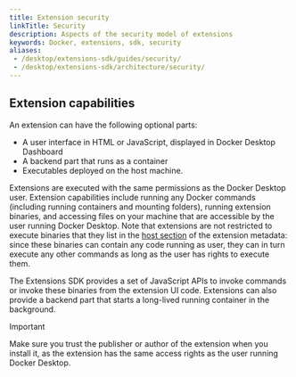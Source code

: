 ```yaml
---
title: Extension security
linkTitle: Security
description: Aspects of the security model of extensions
keywords: Docker, extensions, sdk, security
aliases:
 - /desktop/extensions-sdk/guides/security/
 - /desktop/extensions-sdk/architecture/security/
---
```


## Extension capabilities

An extension can have the following optional parts: 
* A user interface in HTML or JavaScript, displayed in Docker Desktop Dashboard
* A backend part that runs as a container
* Executables deployed on the host machine.

Extensions are executed with the same permissions as the Docker Desktop user. Extension capabilities include running any Docker commands (including running containers and mounting folders), running extension binaries, and accessing files on your machine that are accessible by the user running Docker Desktop.
Note that extensions are not restricted to execute binaries that they list in the [host section](../architecture/metadata.md#host-section) of the extension metadata: since these binaries can contain any code running as user, they can in turn execute any other commands as long as the user has rights to execute them.

The Extensions SDK provides a set of JavaScript APIs to invoke commands or invoke these binaries from the extension UI code. Extensions can also provide a backend part that starts a long-lived running container in the background.

> [!IMPORTANT]
>
> Make sure you trust the publisher or author of the extension when you install it, as the extension has the same access rights as the user running Docker Desktop.
